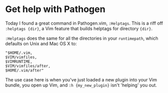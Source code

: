# Get help with Pathogen

Today I found a great command in Pathogen.vim, `:Helptags`. This is a riff off `:helptags {dir}`, a Vim feature that builds helptags for directory `{dir}`.

`:Helptags` does the same for all the directories in your `runtimepath`, which defaults on Unix and Mac OS X to:

```
"$HOME/.vim,
$VIM/vimfiles,
$VIMRUNTIME,
$VIM/vimfiles/after,
$HOME/.vim/after"
```

The use case here is when you've just loaded a new plugin into your Vim bundle, you open up Vim, and `:h {my_new_plugin}` isn't 'helping' you out.
